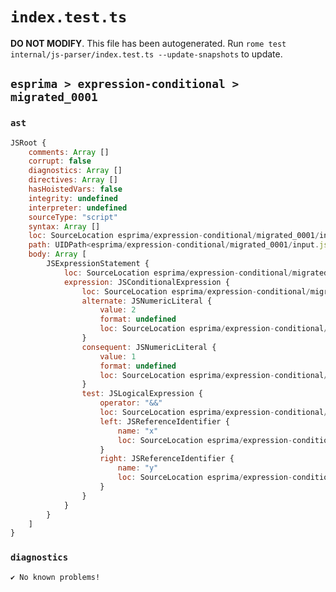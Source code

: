 # `index.test.ts`

**DO NOT MODIFY**. This file has been autogenerated. Run `rome test internal/js-parser/index.test.ts --update-snapshots` to update.

## `esprima > expression-conditional > migrated_0001`

### `ast`

```javascript
JSRoot {
	comments: Array []
	corrupt: false
	diagnostics: Array []
	directives: Array []
	hasHoistedVars: false
	integrity: undefined
	interpreter: undefined
	sourceType: "script"
	syntax: Array []
	loc: SourceLocation esprima/expression-conditional/migrated_0001/input.js 1:0-2:0
	path: UIDPath<esprima/expression-conditional/migrated_0001/input.js>
	body: Array [
		JSExpressionStatement {
			loc: SourceLocation esprima/expression-conditional/migrated_0001/input.js 1:0-1:14
			expression: JSConditionalExpression {
				loc: SourceLocation esprima/expression-conditional/migrated_0001/input.js 1:0-1:14
				alternate: JSNumericLiteral {
					value: 2
					format: undefined
					loc: SourceLocation esprima/expression-conditional/migrated_0001/input.js 1:13-1:14
				}
				consequent: JSNumericLiteral {
					value: 1
					format: undefined
					loc: SourceLocation esprima/expression-conditional/migrated_0001/input.js 1:9-1:10
				}
				test: JSLogicalExpression {
					operator: "&&"
					loc: SourceLocation esprima/expression-conditional/migrated_0001/input.js 1:0-1:6
					left: JSReferenceIdentifier {
						name: "x"
						loc: SourceLocation esprima/expression-conditional/migrated_0001/input.js 1:0-1:1 (x)
					}
					right: JSReferenceIdentifier {
						name: "y"
						loc: SourceLocation esprima/expression-conditional/migrated_0001/input.js 1:5-1:6 (y)
					}
				}
			}
		}
	]
}
```

### `diagnostics`

```
✔ No known problems!

```
